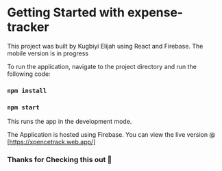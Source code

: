 # Getting Started with expense-tracker

This project was built by Kugbiyi Elijah using React and Firebase. The mobile version is in progress

To run the application, navigate to the project directory and run the following code:

### `npm install`

### `npm start`

This runs the app in the development mode.

The Application is hosted using Firebase. You can view the live version @ [https://xpencetrack.web.app/]

### Thanks for Checking this out 🤗
